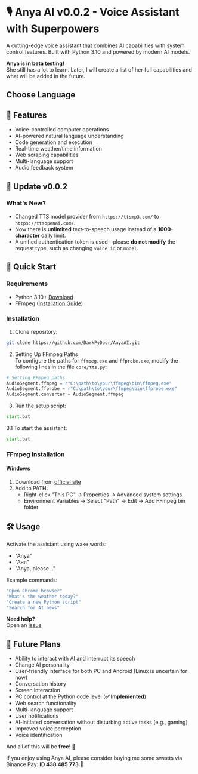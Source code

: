 # 🎙️ Anya AI v0.0.2 - Voice Assistant with Superpowers

A cutting-edge voice assistant that combines AI capabilities with system control features. Built with Python 3.10 and powered by modern AI models.

**Anya is in beta testing!**\
She still has a lot to learn. Later, I will create a list of her full capabilities and what will be added in the future.

## Choose Language

## 🌟 Features

- Voice-controlled computer operations
- AI-powered natural language understanding
- Code generation and execution
- Real-time weather/time information
- Web scraping capabilities
- Multi-language support
- Audio feedback system

## 🔄 Update v0.0.2

### What's New?
- Changed TTS model provider from `https://ttsmp3.com/` to `https://ttsopenai.com/`.
- Now there is **unlimited** text-to-speech usage instead of a **1000-character** daily limit.
- A unified authentication token is used—please **do not modify** the request type, such as changing `voice_id` or `model`.

## 🚀 Quick Start

### Requirements

- Python 3.10+ [Download](https://www.python.org/downloads/)
- FFmpeg ([Installation Guide](#-ffmpeg-installation))

### Installation

1. Clone repository:

```bash
git clone https://github.com/DarkPyDoor/AnyaAI.git
```

2. Setting Up FFmpeg Paths\
   To configure the paths for `ffmpeg.exe` and `ffprobe.exe`, modify the following lines in the file `core/tts.py`:

```python
# Setting FFmpeg paths
AudioSegment.ffmpeg = r"C:\path\to\your\ffmpeg\bin\ffmpeg.exe"
AudioSegment.ffprobe = r"C:\path\to\your\ffmpeg\bin\ffprobe.exe"
AudioSegment.converter = AudioSegment.ffmpeg
```

3. Run the setup script:

```bat
start.bat
```

3.1 To start the assistant:

```bat
start.bat
```

### FFmpeg Installation

#### Windows

1. Download from [official site](https://ffmpeg.org/download.html#build-windows)
2. Add to PATH:
   - Right-click "This PC" → Properties → Advanced system settings
   - Environment Variables → Select "Path" → Edit → Add FFmpeg bin folder

## 🛠️ Usage

Activate the assistant using wake words:

- "Anya"
- "Аня"
- "Anya, please..."

Example commands:

```bash
"Open Chrome browser"
"What's the weather today?"
"Create a new Python script"
"Search for AI news"
```

**Need help?**\
Open an [issue](https://github.com/DarkPyDoor/AnyaAI/issues)

## 🔮 Future Plans
- Ability to interact with AI and interrupt its speech
- Change AI personality
- User-friendly interface for both PC and Android (Linux is uncertain for now)
- Conversation history
- Screen interaction
- PC control at the Python code level (**✅ Implemented**)
- Web search functionality
- Multi-language support
- User notifications
- AI-initiated conversation without disturbing active tasks (e.g., gaming)
- Improved voice perception
- Voice identification

And all of this will be **free**! 🎉

If you enjoy using Anya AI, please consider buying me some sweets via Binance Pay: **ID 438 485 773** 🍬

